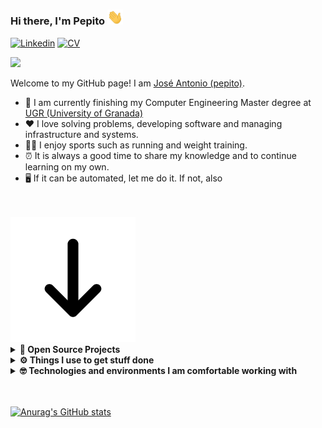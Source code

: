 ### Hi there, I'm Pepito <img alt="Language" width=25 src="imgs/hi.gif"/>

[![Linkedin](https://img.shields.io/badge/-LinkedIn-blue?style=flat&logo=Linkedin&logoColor=white)](https://www.linkedin.com/in/gelbevomei/)
[![CV](https://img.shields.io/badge/CV-Curriculum-yellow?style=flat&logo=CV&logoColor=white)](https://pepitoenpeligro.github.io/pepito-cv/)

[![](https://gitwar.herokuapp.com/badge?username=pepitoenpeligro&label=Gitwar%20Profile%20Score&style=for-the-badge&color=0088cc)](https://gitwar.herokuapp.com/)


Welcome to my GitHub page! I am [José Antonio (pepito)](https://www.github.com/pepitoenpeligro).

- 🌱 I am currently finishing my Computer Engineering Master degree at [UGR (University of Granada)](https://www.ugr.es/en/)
- ❤️ I love solving problems, developing software and managing infrastructure and systems.
- 🏋🏻 I enjoy sports such as running and weight training.
- ⏰ It is always a good time to share my knowledge and to continue learning on my own.
- 🖥 If it can be automated, let me do it. If not, also


<br/>
<br/>

<!-- <div align="center"> -->
<img src="imgs/go_down.gif">
<!-- </div> -->

<details>
  <summary><b>🚀 Open Source Projects</b></summary>
  <br />
  <table>
    <thead align="center">
      <tr>
        <td><b>🤓 Projects</b></td>
        <td><b>💻 Language</b></td>
        <td><b>🛠 Description</b></td>
      </tr>
    </thead>
    <tbody>
      <tr>
	    <td><a href="https://github.com/pepitoenpeligro/PepitoLearning-EnterpriseApp"><b>PepitoLearning WebApp</b></a></td>
        <td>
        <img alt="Language" src="imgs/jersey.png"/>
        <img alt="Language" src="imgs/hibernate.png"/>
        <img alt="Language" src="imgs/tomcat.svg"/>
        <img alt="Language" src="imgs/mysql.svg"/>
        </td> 
        <td>It is an enterprise application for the sale and management of academic courses (as a eShop)</td> 
      </tr>
      <tr>
	    <td><a href="https://github.com/pepitoenpeligro/PepitoLearning-Android"><b>PepitoLearning Android</b></a></td>
        <td>
        <img alt="Language" src="imgs/android.svg"/>
        <img alt="Language" src="imgs/androidstudio.svg"/>
        </td> 
        <td>It is a client for the [PepitoLearning enterprise application](https://www.github.com/pepitoenpeligro/PepitoLearningEnterpriseApp)</td> 
      </tr>
      <tr>
	      <td><a href="https://github.com/pepitoenpeligro/VCSserver"><b>VideoConference Educational Platform - Server</b></a></td>
        <td><img alt="Language" src="imgs/node-dot-js.svg"/>
        <img alt="Language" src="imgs/mongodb.svg"/>
        <img alt="Language" src="imgs/express.svg"/>
        </td> 
        <td>Jitsi videoconferencing system access management platform (self-hosted). Designed for virtual teaching</td> 
      </tr>
      <tr>
	      <td><a href="https://github.com/pepitoenpeligro/VCSclient"><b>VideoConference Educational Platform - Client</b></a></td>
        <td><img alt="Language" src="imgs/react.svg"/></td> 
        <td>Jitsi videoconferencing system access management platform (self-hosted). Designed for virtual teaching</td> 
      </tr>
      <tr>
	      <td><a href="https://github.com/pepitoenpeligro/VideoControlSystemNative"><b>Video Control System</b></a></td>
        <td><img alt="Language" src="imgs/quarkus.svg"/><img alt="Language" src="imgs/webrtc.svg"/></td> 
        <td>Enables real-time videoconferencing between two people using WebRTC and Quarkus</td> 
      </tr>
      <tr>
	      <td><a href="https://github.com/pepitoenpeligro/cloudbanking"><b>Cloudbanking</b></a></td>
        <td>
        <img alt="Language" src="imgs/rust.svg"/>
        <img alt="Language" src="imgs/nim.svg"/>
        <img alt="Language" src="imgs/nginx.svg"/>
        <img alt="Language" src="imgs/react.svg"/>
        <img alt="Language" src="imgs/mongodb.svg"/>
        <img alt="Language" src="imgs/docker.svg"/>
        <img alt="Language" src="imgs/githubactions.svg"/>
        <img alt="Language" src="imgs/azurepipelines.svg"/>
        </td> 
        <td>Enables management of individual and collective finances and allows interaction via multiple APIs - Not completed</td> 
      </tr>
      <tr>
	      <td><a href="https://play.google.com/store/apps/details?id=com.veneno.pepito.dameveneno&hl=es_419&gl=US"><b>DameVeneno - Android</b></a></td>
        <td>
        <img alt="Language" src="imgs/android.svg"/>
        <img alt="Language" src="imgs/androidstudio.svg"/>
        </td> 
        <td>Tribute application to "Cristina La Veneno"</td> 
      </tr>
      <tr>
	      <td><a href="https://github.com/pepitoenpeligro/DameVeneno"><b>DameVeneno - iOS</b></a></td>
        <td>
        <img alt="Language" src="imgs/swift.svg"/>
        <img alt="Language" src="imgs/xcode.svg"/>
        </td> 
        <td>Tribute application to "Cristina La Veneno"</td> 
      </tr>
    </tbody>
  </table>
  <br />
</details>
 
<details>	
  <br />
  <summary><b>⚙️ Things I use to get stuff done</b></summary>
  	<ul>
  	    <li><b>OS:  </b>macOS Big Sur</li>
	    <li><b>Laptop:  </b> Macbook Pro 13' Late 2013 </li>
  	    <li><b>Browser:  </b> Firefox Developer Edition</li>
	    <li><b>Terminal:  </b> ZSH - Oh My Zsh (PowerLevel10k)</li>
	    <li><b>Code Editor: </b> VSCode</li>
	    <br />
	</ul>	
</details>

<details>	
  <br />
  <summary><b>🤓 Technologies and environments I am comfortable working with</b></summary>
  	<ul>
  	  <li>Amazon AWS (EC2, ECS, Cloudformation...)<img width=75  alt="environment" src="imgs/amazonaws.svg"/></li>
  	  <li>DigitalOcean Droplets<img width=75  alt="environment" src="imgs/digitalocean.svg"/></li>
  	  <li>Puppet infraestructure provisioning and configuration management <img width=75  alt="environment" src="imgs/puppet.svg"/></li>
  	  <li>Terraform <img width=75  alt="environment" src="imgs/terraform.svg"/></li>
  	  <li>Git and GitHub<img width=75  alt="environment" src="imgs/git.svg"/></li>
  	  <li>GitHub Actions<img width=75  alt="environment" src="imgs/githubactions.svg"/></li>
  	  <li>Bootstrap<img width=75  alt="environment" src="imgs/bootstrap.svg"/></li>
  	  <li>C++<img width=75  alt="environment" src="imgs/cplusplus.svg"/></li>
  	  <li>OpenStack<img width=75  alt="environment" src="imgs/openstack.svg"/></li>
  	  <li>Travis<img width=75  alt="environment" src="imgs/travisci.svg"/></li>
  	  <li>Drone.io<img width=75  alt="environment" src="imgs/drone.svg"/></li>
  	  <li>CircleCI<img width=75  alt="environment" src="imgs/circleci.svg"/></li>
  	  <li>Blender<img width=75  alt="environment" src="imgs/blender.svg"/></li>
  	  <li>Blender<img width=75  alt="environment" src="imgs/blender.svg"/></li>
  	  <li>Illustrator<img width=75  alt="environment" src="imgs/adobeillustrator.svg"/></li>
  	  <li>Photshop<img width=75  alt="environment" src="imgs/adobephotoshop.svg"/></li>
	    <br/>
	</ul>	
</details>


<br/>
<br/>

[![Anurag's GitHub stats](https://github-readme-stats.vercel.app/api?username=pepitoenpeligro)](https://github.com/anuraghazra/github-readme-stats)

<!--
**pepitoenpeligro/pepitoenpeligro** is a ✨ _special_ ✨ repository because its `README.md` (this file) appears on your GitHub profile.

Here are some ideas to get you started:

- 🔭 I’m currently working on ...

- 👯 I’m looking to collaborate on ...
- 🤔 I’m looking for help with ...
- 💬 Ask me about ...
- 📫 How to reach me: ...
- 😄 Pronouns: ...
- ⚡ Fun fact: ...
-->

